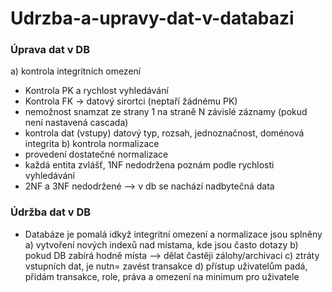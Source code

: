 # Udrzba-a-upravy-dat-v-databazi

### Úprava dat v DB
a) kontrola integritních omezení
- Kontrola PK a rychlost vyhledávání
- Kontrola FK -> datový sirortci (neptaří žádnému PK)
- nemožnost snamzat ze strany 1 na straně N závislé záznamy (pokud není nastavená cascada)
- kontrola dat (vstupy) datový typ, rozsah, jednoznačnost, doménová integrita
b) kontrola normalizace
- provedení dostatečné normalizace
- každá entita zvlášť, 1NF nedodržena poznám podle rychlosti vyhledávání
- 2NF a 3NF nedodržené --> v db se nachází nadbytečná data
### Údržba dat v DB
- Databáze je pomalá idkyž integritní omezení a normalizace jsou splněny
a) vytvoření nových indexů nad místama, kde jsou často dotazy
b) pokud DB zabírá hodně místa --> dělat častěji zálohy/archivaci
c) ztráty vstupních dat, je nutn= zavést transakce
d) přístup uživatelům padá, přidám transakce, role, práva a omezení na minimum pro uživatele
